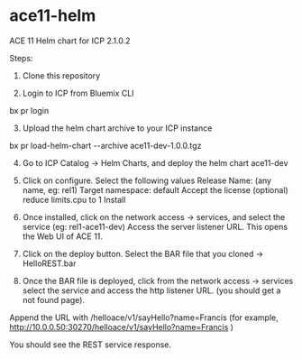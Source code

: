 # ace11-helm
ACE 11 Helm chart for ICP 2.1.0.2

Steps:

1. Clone this repository 

2. Login to ICP from Bluemix CLI

bx pr login  

3. Upload the helm chart archive to your ICP instance

bx pr load-helm-chart --archive ace11-dev-1.0.0.tgz

4. Go to ICP Catalog -> Helm Charts, and deploy the helm chart ace11-dev

5. Click on configure.  Select the following values
     Release Name: (any name, eg: rel1)
     Target namespace: default
     Accept the license 
     (optional) reduce limits.cpu to 1
     Install
     
6. Once installed, click on the network access -> services, and select the service (eg: rel1-ace11-dev)
Access the server listener URL. This opens the Web UI of ACE 11.

7. Click on the deploy button. Select the BAR file that you cloned -> HelloREST.bar

8. Once the BAR file is deployed, click from the network access -> services select the service and access the http listener URL. (you should get a not found page). 

Append the URL with /helloace/v1/sayHello?name=Francis  (for example, http://10.0.0.50:30270/helloace/v1/sayHello?name=Francis )

You should see the REST service response. 
